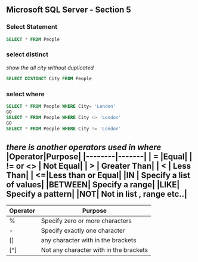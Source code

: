 ## Microsoft SQL Server - Section 5
### Select Statement
```sql
SELECT * FROM People

```
### select distinct
*show the all city without duplicated*
```sql
SELECT DISTINCT City FROM People
```
### select where 
```sql
SELECT * FROM People WHERE City= 'London'
GO
SELECT * FROM People WHERE City <> 'London'
GO
SELECT * FROM People WHERE City != 'London'
```
*there is another operators used in where*
|Operator|Purpose|
|--------|-------|
| = |Equal|
| != or <> | Not Equal|
| > | Greater Than|
| < | Less Than|
| <=|Less than or Equal|
|IN | Specify a list of values|
|BETWEEN| Specify a range|
|LIKE| Specify a pattern|
|NOT| Not in list , range etc..|
----------------------------
|Operator|Purpose|
|--------|-------|
| %|Specify zero or more characters|
|-|Specify exactly one character|
|[]|any character with in the brackets|
|[^]|Not any character with in the brackets|

